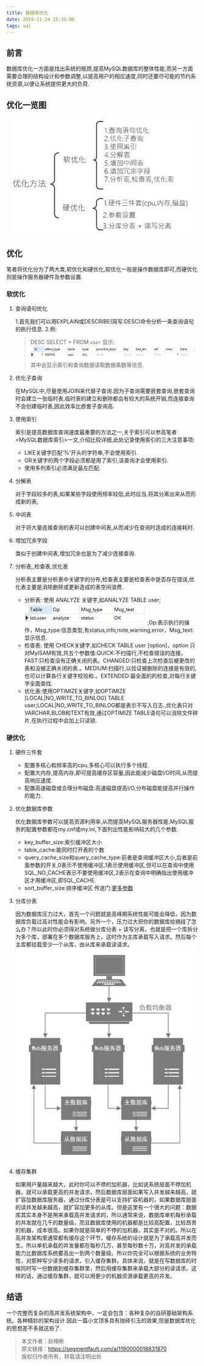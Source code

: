 ```yaml
---
title: 数据库优化
date: 2019-11-24 15:35:00
tags: sql
---
```


## 前言

数据库优化一方面是找出系统的瓶颈,提高MySQL数据库的整体性能,而另一方面需要合理的结构设计和参数调整,以提高用户的相应速度,同时还要尽可能的节约系统资源,以便让系统提供更大的负荷.

## 优化一览图

![优化一览图](/images/2019/sql-1.jpg)

## 优化

笔者将优化分为了两大类,软优化和硬优化,软优化一般是操作数据库即可,而硬优化则是操作服务器硬件及参数设置.

### 软优化

1. 查询语句优化

    1.首先我们可以用EXPLAIN或DESCRIBE(简写:DESC)命令分析一条查询语句的执行信息.
    2.例:
    > DESC SELECT * FROM `user`
    显示:![优化一览图](/images/2019/sql-2.jpg)
    其中会显示索引和查询数据读取数据条数等信息.

2. 优化子查询

    在MySQL中,尽量使用JOIN来代替子查询.因为子查询需要嵌套查询,嵌套查询时会建立一张临时表,临时表的建立和删除都会有较大的系统开销,而连接查询不会创建临时表,因此效率比嵌套子查询高.

3. 使用索引

    索引是提高数据库查询速度最重要的方法之一,关于索引可以参高笔者<MySQL数据库索引>一文,介绍比较详细,此处记录使用索引的三大注意事项:
    - LIKE关键字匹配'%'开头的字符串,不会使用索引.
    - OR关键字的两个字段必须都是用了索引,该查询才会使用索引.
    - 使用多列索引必须满足最左匹配.

4. 分解表

    对于字段较多的表,如果某些字段使用频率较低,此时应当,将其分离出来从而形成新的表,

5. 中间表

    对于将大量连接查询的表可以创建中间表,从而减少在查询时造成的连接耗时.

6. 增加冗余字段

    类似于创建中间表,增加冗余也是为了减少连接查询.

7. 分析表,,检查表,优化表

    分析表主要是分析表中关键字的分布,检查表主要是检查表中是否存在错误,优化表主要是消除删除或更新造成的表空间浪费.
    - 分析表: 使用 ANALYZE 关键字,如ANALYZE TABLE user;![优化一览图](/images/2019/sql-3.jpg),Op:表示执行的操作，Msg_type:信息类型,有status,info,note,warning,error，Msg_text:显示信息.
    - 检查表: 使用 CHECK关键字,如CHECK TABLE user [option]，option 只对MyISAM有效,共五个参数值:QUICK:不扫描行,不检查错误的连接。FAST:只检查没有正确关闭的表。CHANGED:只检查上次检查后被更改的表和没被正确关闭的表.。MEDIUM:扫描行,以验证被删除的连接是有效的,也可以计算各行关键字校验和.。EXTENDED:最全面的的检查,对每行关键字全面查找.
    - 优化表:使用OPTIMIZE关键字,如OPTIMIZE [LOCAL|NO_WRITE_TO_BINLOG] TABLE user;LOCAL|NO_WRITE_TO_BINLOG都是表示不写入日志.,优化表只对VARCHAR,BLOB和TEXT有效,通过OPTIMIZE TABLE语句可以消除文件碎片,在执行过程中会加上只读锁.

### 硬优化

1. 硬件三件套

    - 配置多核心和频率高的cpu,多核心可以执行多个线程.
    - 配置大内存,提高内存,即可提高缓存区容量,因此能减少磁盘I/O时间,从而提高响应速度.
    - 配置高速磁盘或合理分布磁盘:高速磁盘提高I/O,分布磁盘能提高并行操作的能力.

2. 优化数据库参数

    优化数据库参数可以提高资源利用率,从而提高MySQL服务器性能.MySQL服务的配置参数都在my.cnf或my.ini,下面列出性能影响较大的几个参数.
    - key_buffer_size:索引缓冲区大小
    - table_cache:能同时打开表的个数
    - query_cache_size和query_cache_type:前者是查询缓冲区大小,后者是前面参数的开关,0表示不使用缓冲区,1表示使用缓冲区,但可以在查询中使用SQL_NO_CACHE表示不要使用缓冲区,2表示在查询中明确指出使用缓冲区才用缓冲区,即SQL_CACHE.
    - sort_buffer_size:排序缓冲区
    传送门:[更多参数](https://www.mysql.com/cn/why-mysql/performance/index.html)

3. 分库分表

    因为数据库压力过大，首先一个问题就是高峰期系统性能可能会降低，因为数据库负载过高对性能会有影响。另外一个，压力过大把你的数据库给搞挂了怎么办？所以此时你必须得对系统做分库分表 + 读写分离，也就是把一个库拆分为多个库，部署在多个数据库服务上，这时作为主库承载写入请求。然后每个主库都挂载至少一个从库，由从库来承载读请求。
    ![优化一览图](/images/2019/sql-4.jpg)

4. 缓存集群

    如果用户量越来越大，此时你可以不停的加机器，比如说系统层面不停加机器，就可以承载更高的并发请求。然后数据库层面如果写入并发越来越高，就扩容加数据库服务器，通过分库分表是可以支持扩容机器的，如果数据库层面的读并发越来越高，就扩容加更多的从库。但是这里有一个很大的问题：数据库其实本身不是用来承载高并发请求的，所以通常来说，数据库单机每秒承载的并发就在几千的数量级，而且数据库使用的机器都是比较高配置，比较昂贵的机器，成本很高。如果你就是简单的不停的加机器，其实是不对的。所以在高并发架构里通常都有缓存这个环节，缓存系统的设计就是为了承载高并发而生。所以单机承载的并发量都在每秒几万，甚至每秒数十万，对高并发的承载能力比数据库系统要高出一到两个数量级。所以你完全可以根据系统的业务特性，对那种写少读多的请求，引入缓存集群。具体来说，就是在写数据库的时候同时写一份数据到缓存集群里，然后用缓存集群来承载大部分的读请求。这样的话，通过缓存集群，就可以用更少的机器资源承载更高的并发。

## 结语

一个完整而复杂的高并发系统架构中，一定会包含：各种复杂的自研基础架构系统。各种精妙的架构设计.因此一篇小文顶多具有抛砖引玉的效果,但是数据库优化的思想差不多就这些了.

> 本文作者：赵栩彬  
> 原文链接：<https://segmentfault.com/a/1190000018631870>  
> 版权归作者所有，转载请注明出处
